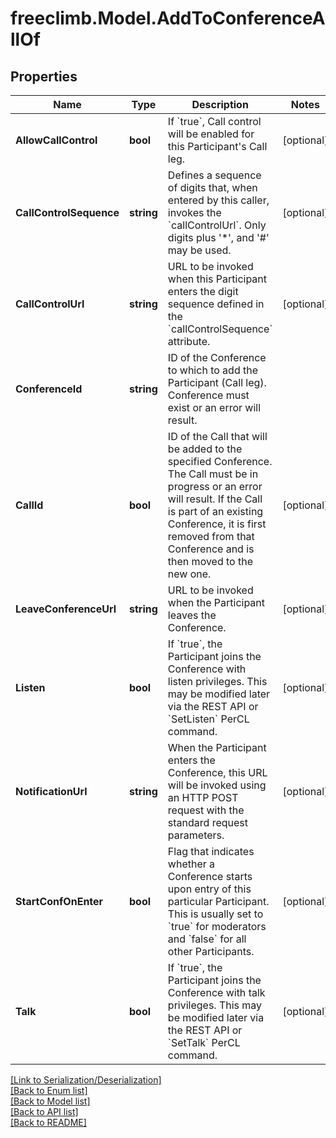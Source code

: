 # freeclimb.Model.AddToConferenceAllOf


## Properties

Name | Type | Description | Notes
------------ | ------------- | ------------- | -------------
**AllowCallControl** | **bool** | If &#x60;true&#x60;, Call control will be enabled for this Participant&#39;s Call leg. | [optional] 
**CallControlSequence** | **string** | Defines a sequence of digits that, when entered by this caller, invokes the &#x60;callControlUrl&#x60;. Only digits plus &#39;*&#39;, and &#39;#&#39; may be used. | [optional] 
**CallControlUrl** | **string** | URL to be invoked when this Participant enters the digit sequence defined in the &#x60;callControlSequence&#x60; attribute. | [optional] 
**ConferenceId** | **string** | ID of the Conference to which to add the Participant (Call leg). Conference must exist or an error will result. | 
**CallId** | **bool** | ID of the Call that will be added to the specified Conference. The Call must be in progress or an error will result. If the Call is part of an existing Conference, it is first removed from that Conference and is then moved to the new one. | [optional] 
**LeaveConferenceUrl** | **string** | URL to be invoked when the Participant leaves the Conference.  | [optional] 
**Listen** | **bool** | If &#x60;true&#x60;, the Participant joins the Conference with listen privileges. This may be modified later via the REST API or &#x60;SetListen&#x60; PerCL command. | [optional] 
**NotificationUrl** | **string** | When the Participant enters the Conference, this URL will be invoked using an HTTP POST request with the standard request parameters. | [optional] 
**StartConfOnEnter** | **bool** | Flag that indicates whether a Conference starts upon entry of this particular Participant. This is usually set to &#x60;true&#x60; for moderators and &#x60;false&#x60; for all other Participants. | [optional] 
**Talk** | **bool** | If &#x60;true&#x60;, the Participant joins the Conference with talk privileges. This may be modified later via the REST API or &#x60;SetTalk&#x60; PerCL command.  | [optional] 

[[Link to Serialization/Deserialization]](../README.md#documentation-for-serialization-deserialization)<br /> 
[[Back to Enum list]](../README.md#documentation-for-enums)<br /> 
[[Back to Model list]](../README.md#documentation-for-models)<br /> 
[[Back to API list]](../README.md#documentation-for-api-endpoints) <br /> 
[[Back to README]](../README.md) <br /> 
